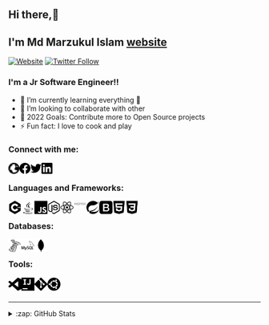 ## Hi there,👋
## I'm Md Marzukul Islam [website]

[![Website](https://img.shields.io/website?label=marzuk&style=for-the-badge&url=https%3A%2F%2Fcodestackr.com)](https://#)
[![Twitter Follow](https://img.shields.io/twitter/follow/marzuk?color=1DA1F2&logo=twitter&style=for-the-badge)](https://twitter.com/intent/follow?original_referer=https%3A%2F%2Fgithub.com%2Fm4rzuk16&screen_name=m4rzuk16)

### I'm a Jr Software Engineer!!

<!-- - 🔭 I just launched my first course: [Become A VS Code SuperHero!][course]! -->
- 🌱 I’m currently learning everything 🤣
- 👯 I’m looking to collaborate with other
- 🥅 2022 Goals: Contribute more to Open Source projects
- ⚡ Fun fact: I love to cook and play

### Connect with me:

[<img align="left" alt="marzuk.me" width="22px" src="/images/social/globe.svg" />][website]
[<img align="left" alt="marzuk" width="22px" src="/images/social/facebook.svg" />][fb]
[<img align="left" alt="Marzuk | Twitter" width="22px" src="/images/social/twitter.svg" />][twitter]
[<img align="left" alt="Marzuk | LinkedIn" width="22px" src="/images/social/linkedin.svg" />][linkedin]

<br />

### Languages and Frameworks:

<img align="left" alt="C++" width="26px" src="/images/languages/cplusplus.svg" />
<img align="left" alt="java" width="26px" src="/images/languages/java.svg" />
<img align="left" color="red" alt="JavaScript" width="26px" src="/images/languages/javascript.svg" />
<img align="left" alt="Node.js" width="26px" src="/images/languages/node-dot-js.svg" />
<img align="left" alt="React" width="26px" src="/images/frameworks/react.svg" />
<img align="left" alt="Express js" width="26px" src="/images/frameworks/expressjs-ar21.svg" />
<img align="left" alt="Spring boot" width="26px" src="/images/frameworks/spring.svg" />
<img align="left" alt="Bootstrap" width="26px" src="/images/frameworks/bootstrap.svg" />
<img align="left" alt="HTML5" width="26px" src="/images/tools/html5.svg" />
<img align="left" alt="CSS3" width="26px" src="/images/tools/css3.svg" />

<br />

### Databases:

<img align="left" alt="MsSQL" width="26px" src="/images/db/microsoftsqlserver.svg" />
<img align="left" alt="MySQL" width="26px" src="/images/db/mysql.svg" />
<img align="left" alt="MongoDB" width="26px" src="/images/db/mongodb.svg" />

<br />

### Tools:

<img align="left" alt="Visual Studio Code" width="26px" src="/images/tools/visualstudiocode.svg" />
<img align="left" alt="Intellij" width="26px" src="/images/tools/intellijidea.svg" />
<img align="left" alt="Git" width="26px" src="/images/tools/git.svg" />
<img align="left" alt="ubuntu" width="26px" src="/images/tools/ubuntu.svg" />

<br />
<br />

---

<details>
  <summary>:zap: GitHub Stats</summary>

  <img align="left" alt="marzuk's GitHub Stats" src="https://github-readme-stats.marzuk16.vercel.app/api?username=marzuk16&show_icons=true&hide_border=true" />

</details>

[website]: marzuk.me
[fb]: https://facebook.com/marzuk16
[twitter]: https://twitter.com/m4rzuk16
[linkedin]: https://linkedin.com/in/marzuk16